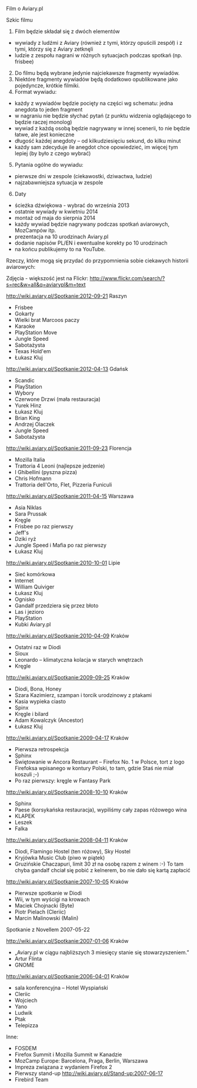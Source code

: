 Film o Aviary.pl

Szkic filmu

1. Film będzie składał się z dwóch elementów
 - wywiady z ludźmi z Aviary (również z tymi, którzy opuścili zespół) i z tymi, którzy się z Aviary zetknęli
 - ludzie z zespołu nagrani w różnych sytuacjach podczas spotkań (np. frisbee)
2. Do filmu będą wybrane jedynie najciekawsze fragmenty wywiadów.
3. Niektóre fragmenty wywiadów będą dodatkowo opublikowane jako pojedyncze, krótkie filmiki.
4. Format wywiadu:
 - każdy z wywiadów będzie pocięty na części wg schematu: jedna anegdota to jeden fragment
 - w nagraniu nie będzie słychać pytań (z punktu widzenia oglądającego to będzie raczej monolog)
 - wywiad z każdą osobą będzie nagrywany w innej scenerii, to nie będzie łatwe, ale jest konieczne
 - długość każdej anegdoty – od kilkudziesięciu sekund, do kilku minut
 - każdy sam zdecyduje ile anegdot chce opowiedzieć, im więcej tym lepiej (by było z czego wybrać)
5. Pytania ogólne do wywiadu:
 - pierwsze dni w zespole (ciekawostki, dziwactwa, ludzie)
 - najzabawniejsza sytuacja w zespole
6. Daty
 - ścieżka dźwiękowa - wybrać do września 2013
 - ostatnie wywiady w kwietniu 2014
 - montaż od maja do sierpnia 2014
 - każdy wywiad będzie nagrywany podczas spotkań aviarowych, MozCampów itp.
 - prezentacja na 10 urodzinach Aviary.pl
 - dodanie napisów PL/EN i ewentualne korekty po 10 urodzinach
 - na końcu publikujemy to na YouTube.

Rzeczy, które mogą się przydać do przypomnienia sobie ciekawych historii aviarowych:

Zdjęcia - większość jest na Flickr: http://www.flickr.com/search/?s=rec&w=all&q=aviarypl&m=text

http://wiki.aviary.pl/Spotkanie:2012-09-21 Raszyn
- Frisbee
- Gokarty
- Wielki brat Marcoos paczy
- Karaoke
- PlayStation Move
- Jungle Speed
- Sabotażysta
- Texas Hold'em
- Łukasz Kluj

http://wiki.aviary.pl/Spotkanie:2012-04-13 Gdańsk
- Scandic
- PlayStation
- Wybory
- Czerwone Drzwi (mała restauracja)
- Yurek Hinz
- Łukasz Kluj
- Brian King
- Andrzej Olaczek
- Jungle Speed
- Sabotażysta

http://wiki.aviary.pl/Spotkanie:2011-09-23 Florencja
- Mozilla Italia
- Trattoria 4 Leoni (najlepsze jedzenie)
- I Ghibellini (pyszna pizza)
- Chris Hofmann
- Trattoria dell'Orto, Flet, Pizzeria Funiculi

http://wiki.aviary.pl/Spotkanie:2011-04-15 Warszawa
- Asia Niklas
- Sara Prussak
- Kręgle
- Frisbee po raz pierwszy
- Jeff's
- Dziki ryż        
- Jungle Speed i Mafia po raz pierwszy
- Łukasz Kluj

http://wiki.aviary.pl/Spotkanie:2010-10-01 Lipie
- Sieć komórkowa
- Internet
- William Quiviger
- Łukasz Kluj
- Ognisko
- Gandalf przedziera się przez błoto
- Las i jezioro
- PlayStation
- Kubki Aviary.pl

http://wiki.aviary.pl/Spotkanie:2010-04-09 Kraków
- Ostatni raz w Diodi
- Sioux
- Leonardo – klimatyczna kolacja w starych wnętrzach
- Kręgle

http://wiki.aviary.pl/Spotkanie:2009-09-25 Kraków
- Diodi, Bona, Honey
- Szara Kazimierz, szampan i torcik urodzinowy z ptakami
- Kasia wypieka ciasto
- Spinx
- Kręgle i bilard
- Adam Kowalczyk (Ancestor)
- Łukasz Kluj

http://wiki.aviary.pl/Spotkanie:2009-04-17 Kraków
- Pierwsza retrospekcja
- Sphinx
- Świętowanie w Ancora Restaurant – Firefox No. 1 w Polsce, tort z logo Firefoksa wpisanego w kontury Polski, to tam, gdzie Staś nie miał koszuli ;-)
- Po raz pierwszy: kręgle w Fantasy Park

http://wiki.aviary.pl/Spotkanie:2008-10-10 Kraków
- Sphinx
- Paese (korsykańska restauracja), wypiliśmy cały zapas różowego wina
- KLAPEK
- Leszek
- Falka

http://wiki.aviary.pl/Spotkanie:2008-04-11 Kraków
- Diodi, Flamingo Hostel (ten różowy), Sky Hostel
- Kryjówka Music Club (piwo w piątek)
- Gruzińskie Chaczapuri, limit 30 zł na osobę razem z winem :-) To tam chyba gandalf chciał się pobić z kelnerem, bo nie dało się kartą zapłacić

http://wiki.aviary.pl/Spotkanie:2007-10-05 Kraków
- Pierwsze spotkanie w Diodi
- Wii, w tym wyścigi na krowach
- Maciek Chojnacki (Byte)
- Piotr Pielach (Cleriic)
- Marcin Malinowski (Malin)

Spotkanie z Novellem 2007-05-22

http://wiki.aviary.pl/Spotkanie:2007-01-06 Kraków
- „Aviary.pl w ciągu najbliższych 3 miesięcy stanie się stowarzyszeniem.”
- Artur Flinta
- GNOME

http://wiki.aviary.pl/Spotkanie:2006-04-01 Kraków
- sala konferencyjna – Hotel Wyspiański
- Cleriic
- Wojciech
- Yano
- Ludwik
- Ptak
- Telepizza

Inne:
- FOSDEM
- Firefox Summit i Mozilla Summit w Kanadzie
- MozCamp Europe: Barcelona, Praga, Berlin, Warszawa
- Impreza związana z wydaniem Firefox 2
- Pierwszy stand-up http://wiki.aviary.pl/Stand-up:2007-06-17
- Firebird Team